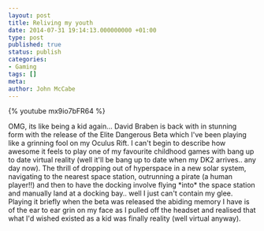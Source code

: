 ```yaml
---
layout: post
title: Reliving my youth
date: 2014-07-31 19:14:13.000000000 +01:00
type: post
published: true
status: publish
categories:
- Gaming
tags: []
meta:
author: John McCabe
---
```

{% youtube mx9io7bFR64 %}

<p>OMG, its like being a kid again... David Braben is back with in stunning form with the release of the Elite Dangerous Beta which I've been playing like a grinning fool on my Oculus Rift. I can't begin to describe how awesome it feels to play one of my favourite childhood games with bang up to date virtual reality (well it'll be bang up to date when my DK2 arrives.. any day now). The thrill of dropping out of hyperspace in a new solar system, navigating to the nearest space station, outrunning a pirate (a human player!!) and then to have the docking involve flying *into* the space station and manually land at a docking bay.. well I just can't contain my glee. Playing it briefly when the beta was released the abiding memory I have is of the ear to ear grin on my face as I pulled off the headset and realised that what I'd wished existed as a kid was finally reality (well virtual anyway).</p>
